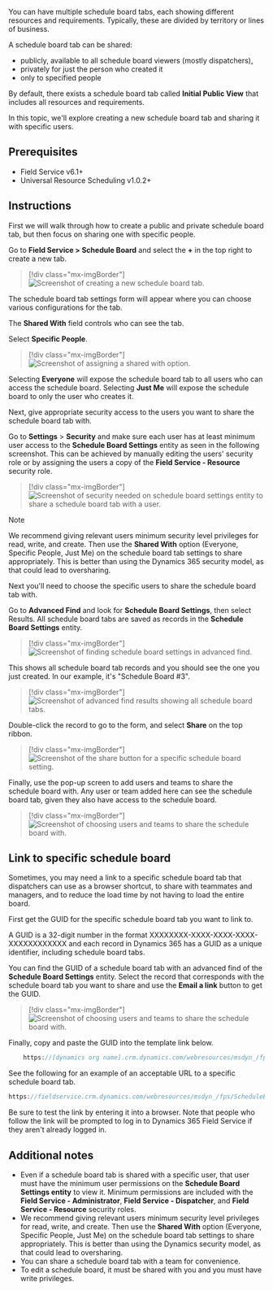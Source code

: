 You can have multiple schedule board tabs, each showing different resources and requirements. Typically, these are divided by territory or lines of business.

A schedule board tab can be shared:

- publicly, available to all schedule board viewers (mostly dispatchers), 
- privately for just the person who created it
- only to specified people

By default, there exists a schedule board tab called **Initial Public View** that includes all resources and requirements. 

In this topic, we'll explore creating a new schedule board tab and sharing it with specific users.

## Prerequisites

- Field Service v6.1+
- Universal Resource Scheduling v1.0.2+

## Instructions

First we will walk through how to create a public and private schedule board tab, but then focus on sharing one with specific people.

Go to **Field Service > Schedule Board** and select the **+** in the top right to create a new tab.

> [!div class="mx-imgBorder"]
> ![Screenshot of creating a new schedule board tab.](../../field-service/media/schedule-board-create-tab.png)


The schedule board tab settings form will appear where you can choose various configurations for the tab. 

The **Shared With** field controls who can see the tab. 

Select **Specific People**.


> [!div class="mx-imgBorder"]
> ![Screenshot of assigning a shared with option.](../../field-service/media/schedule-board-shared-with.png)

Selecting **Everyone** will expose the schedule board tab to all users who can access the schedule board. Selecting **Just Me** will expose the schedule board to only the user who creates it.

Next, give appropriate security access to the users you want to share the schedule board tab with.

Go to **Settings** > **Security** and make sure each user has at least minimum user access to the **Schedule Board Settings** entity as seen in the following screenshot. This can be achieved by manually editing the users' security role or by assigning the users a copy of the **Field Service - Resource** security role. 


> [!div class="mx-imgBorder"]
> ![Screenshot of security needed on schedule board settings entity to share a schedule board tab with a user.](../../field-service/media/schedule-board-share-permissions-entity.png)

> [!Note]
> We recommend giving relevant users minimum security level privileges for read, write, and create. Then use the **Shared With** option (Everyone, Specific People, Just Me) on the schedule board tab settings to share appropriately. This is better than using the Dynamics 365 security model, as that could lead to oversharing. 

Next you'll need to choose the specific users to share the schedule board tab with. 

Go to **Advanced Find** and look for **Schedule Board Settings**, then select Results. All schedule board tabs are saved as records in the **Schedule Board Settings** entity.

> [!div class="mx-imgBorder"]
> ![Screenshot of finding schedule board settings in advanced find.](../../field-service/media/schedule-board-settings-advanced-find.png)


This shows all schedule board tab records and you should see the one you just created. In our example, it's "Schedule Board #3".


> [!div class="mx-imgBorder"]
> ![Screenshot of advanced find results showing all schedule board tabs.](../../field-service/media/schedule-board-settings-advanced-find-results.png)


Double-click the record to go to the form, and select **Share** on the top ribbon.

> [!div class="mx-imgBorder"]
> ![Screenshot of the share button for a specific schedule board setting.](../../field-service/media/schedule-board-share.png)


Finally, use the pop-up screen to add users and teams to share the schedule board with. Any user or team added here can see the schedule board tab, given they also have access to the schedule board.

> [!div class="mx-imgBorder"]
> ![Screenshot of choosing users and teams to share the schedule board with.](../../field-service/media/schedule-board-share-permissions.png)

## Link to specific schedule board

Sometimes, you may need a link to a specific schedule board tab that dispatchers can use as a browser shortcut, to share with teammates and managers, and to reduce the load time by not having to load the entire board.

First get the GUID for the specific schedule board tab you want to link to.

A GUID is a 32-digit number in the format XXXXXXXX-XXXX-XXXX-XXXX-XXXXXXXXXXXX and each record in Dynamics 365 has a GUID as a unique identifier, including schedule board tabs.

You can find the GUID of a schedule board tab with an advanced find of the **Schedule Board Settings** entity. Select the record that corresponds with the schedule board tab you want to share and use the **Email a link** button to get the GUID.

> [!div class="mx-imgBorder"]
> ![Screenshot of choosing users and teams to share the schedule board with.](../../field-service/media/scheduling-link-sb-get-link.png)

Finally, copy and paste the GUID into the template link below.
```csharp
    https://[dynamics org name].crm.dynamics.com/webresources/msdyn_/fps/ScheduleBoard/scheduleboard.html?#tab=[32 digit GUID].
```
See the following for an example of an acceptable URL to a specific schedule board tab.
```csharp
https://fieldservice.crm.dynamics.com/webresources/msdyn_/fps/ScheduleBoard/scheduleboard.html?#tab=AE595A88-A57C-E911-A95A-000D3A3B9A2B
```
Be sure to test the link by entering it into a browser. Note that people who follow the link will be prompted to log in to Dynamics 365 Field Service if they aren't already logged in.

## Additional notes

- Even if a schedule board tab is shared with a specific user, that user must have the minimum user permissions on the **Schedule Board Settings entity** to view it. Minimum permissions are included with the **Field Service - Administrator**, **Field Service - Dispatcher**, and **Field Service - Resource** security roles.
- We recommend giving relevant users minimum security level privileges for read, write, and create. Then use the **Shared With** option (Everyone, Specific People, Just Me) on the schedule board tab settings to share appropriately. This is better than using the Dynamics security model, as that could lead to oversharing. 
- You can share a schedule board tab with a team for convenience. 
- To edit a schedule board, it must be shared with you and you must have write privileges. 


